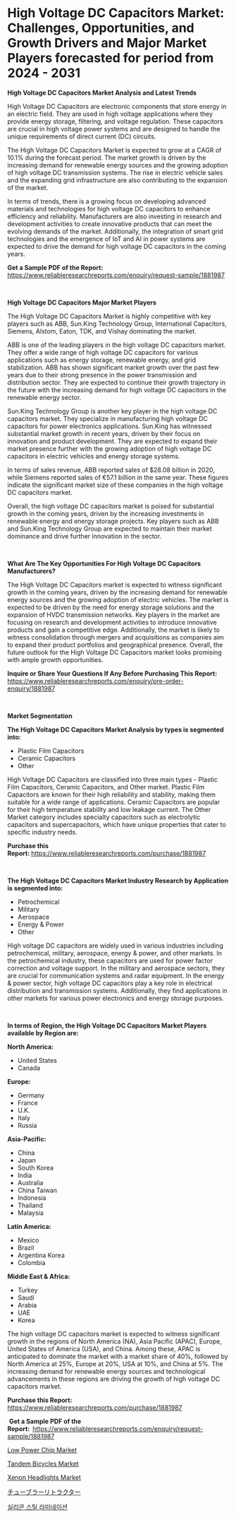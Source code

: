 <p><h1>High Voltage DC Capacitors Market: Challenges, Opportunities, and Growth Drivers and Major Market Players forecasted for period from 2024 - 2031</h1></p><p><strong>High Voltage DC Capacitors Market Analysis and Latest Trends</strong></p>
<p><p>High Voltage DC Capacitors are electronic components that store energy in an electric field. They are used in high voltage applications where they provide energy storage, filtering, and voltage regulation. These capacitors are crucial in high voltage power systems and are designed to handle the unique requirements of direct current (DC) circuits.</p><p>The High Voltage DC Capacitors Market is expected to grow at a CAGR of 10.1% during the forecast period. The market growth is driven by the increasing demand for renewable energy sources and the growing adoption of high voltage DC transmission systems. The rise in electric vehicle sales and the expanding grid infrastructure are also contributing to the expansion of the market.</p><p>In terms of trends, there is a growing focus on developing advanced materials and technologies for high voltage DC capacitors to enhance efficiency and reliability. Manufacturers are also investing in research and development activities to create innovative products that can meet the evolving demands of the market. Additionally, the integration of smart grid technologies and the emergence of IoT and AI in power systems are expected to drive the demand for high voltage DC capacitors in the coming years.</p></p>
<p><strong>Get a Sample PDF of the Report:&nbsp;</strong> <a href="https://www.reliableresearchreports.com/enquiry/request-sample/1881987">https://www.reliableresearchreports.com/enquiry/request-sample/1881987</a></p>
<p>&nbsp;</p>
<p><strong>High Voltage DC Capacitors Major Market Players</strong></p>
<p><p>The High Voltage DC Capacitors Market is highly competitive with key players such as ABB, Sun.King Technology Group, International Capacitors, Siemens, Alstom, Eaton, TDK, and Vishay dominating the market. </p><p>ABB is one of the leading players in the high voltage DC capacitors market. They offer a wide range of high voltage DC capacitors for various applications such as energy storage, renewable energy, and grid stabilization. ABB has shown significant market growth over the past few years due to their strong presence in the power transmission and distribution sector. They are expected to continue their growth trajectory in the future with the increasing demand for high voltage DC capacitors in the renewable energy sector.</p><p>Sun.King Technology Group is another key player in the high voltage DC capacitors market. They specialize in manufacturing high voltage DC capacitors for power electronics applications. Sun.King has witnessed substantial market growth in recent years, driven by their focus on innovation and product development. They are expected to expand their market presence further with the growing adoption of high voltage DC capacitors in electric vehicles and energy storage systems.</p><p>In terms of sales revenue, ABB reported sales of $28.08 billion in 2020, while Siemens reported sales of €57.1 billion in the same year. These figures indicate the significant market size of these companies in the high voltage DC capacitors market.</p><p>Overall, the high voltage DC capacitors market is poised for substantial growth in the coming years, driven by the increasing investments in renewable energy and energy storage projects. Key players such as ABB and Sun.King Technology Group are expected to maintain their market dominance and drive further innovation in the sector.</p></p>
<p>&nbsp;</p>
<p><strong>What Are The Key Opportunities For High Voltage DC Capacitors Manufacturers?</strong></p>
<p><p>The High Voltage DC Capacitors market is expected to witness significant growth in the coming years, driven by the increasing demand for renewable energy sources and the growing adoption of electric vehicles. The market is expected to be driven by the need for energy storage solutions and the expansion of HVDC transmission networks. Key players in the market are focusing on research and development activities to introduce innovative products and gain a competitive edge. Additionally, the market is likely to witness consolidation through mergers and acquisitions as companies aim to expand their product portfolios and geographical presence. Overall, the future outlook for the High Voltage DC Capacitors market looks promising with ample growth opportunities.</p></p>
<p><strong>Inquire or Share Your Questions If Any Before Purchasing This Report:</strong> <a href="https://www.reliableresearchreports.com/enquiry/pre-order-enquiry/1881987">https://www.reliableresearchreports.com/enquiry/pre-order-enquiry/1881987</a></p>
<p>&nbsp;</p>
<p><strong>Market Segmentation</strong></p>
<p><strong>The High Voltage DC Capacitors Market Analysis by types is segmented into:</strong></p>
<p><ul><li>Plastic Film Capacitors</li><li>Ceramic Capacitors</li><li>Other</li></ul></p>
<p><p>High Voltage DC Capacitors are classified into three main types - Plastic Film Capacitors, Ceramic Capacitors, and Other market. Plastic Film Capacitors are known for their high reliability and stability, making them suitable for a wide range of applications. Ceramic Capacitors are popular for their high temperature stability and low leakage current. The Other Market category includes specialty capacitors such as electrolytic capacitors and supercapacitors, which have unique properties that cater to specific industry needs.</p></p>
<p><strong>Purchase this Report:&nbsp;</strong><a href="https://www.reliableresearchreports.com/purchase/1881987">https://www.reliableresearchreports.com/purchase/1881987</a></p>
<p>&nbsp;</p>
<p><strong>The High Voltage DC Capacitors Market Industry Research by Application is segmented into:</strong></p>
<p><ul><li>Petrochemical</li><li>Military</li><li>Aerospace</li><li>Energy & Power</li><li>Other</li></ul></p>
<p><p>High voltage DC capacitors are widely used in various industries including petrochemical, military, aerospace, energy & power, and other markets. In the petrochemical industry, these capacitors are used for power factor correction and voltage support. In the military and aerospace sectors, they are crucial for communication systems and radar equipment. In the energy & power sector, high voltage DC capacitors play a key role in electrical distribution and transmission systems. Additionally, they find applications in other markets for various power electronics and energy storage purposes.</p></p>
<p>&nbsp;</p>
<p><strong>In terms of Region, the High Voltage DC Capacitors Market Players available by Region are:</strong></p>
<p>
    <p> <strong> North America: </strong>
        <ul>
            <li>United States</li>
            <li>Canada</li>
        </ul>
        </p> 
    <p> <strong> Europe: </strong>
        <ul>
            <li>Germany</li>
            <li>France</li>
            <li>U.K.</li>
            <li>Italy</li>
            <li>Russia</li>
        </ul>
        </p> 
    <p> <strong> Asia-Pacific: </strong>
        <ul>
            <li>China</li>
            <li>Japan</li>
            <li>South Korea</li>
            <li>India</li>
            <li>Australia</li>
            <li>China Taiwan</li>
            <li>Indonesia</li>
            <li>Thailand</li>
            <li>Malaysia</li>
        </ul>
        </p> 
    <p> <strong> Latin America: </strong>
        <ul>
            <li>Mexico</li>
            <li>Brazil</li>
            <li>Argentina Korea</li>
            <li>Colombia</li>
        </ul>
        </p> 
    <p> <strong> Middle East & Africa: </strong>
        <ul>
            <li>Turkey</li>
            <li>Saudi</li>
            <li>Arabia</li>
            <li>UAE</li>
            <li>Korea</li>
        </ul>
    </p>
    </p>
<p><p>The high voltage DC capacitors market is expected to witness significant growth in the regions of North America (NA), Asia Pacific (APAC), Europe, United States of America (USA), and China. Among these, APAC is anticipated to dominate the market with a market share of 40%, followed by North America at 25%, Europe at 20%, USA at 10%, and China at 5%. The increasing demand for renewable energy sources and technological advancements in these regions are driving the growth of high voltage DC capacitors market.</p></p>
<p><strong>Purchase this Report: </strong><a href="https://www.reliableresearchreports.com/purchase/1881987">https://www.reliableresearchreports.com/purchase/1881987</a></p>
<p>&nbsp;<strong>Get a Sample PDF of the Report:&nbsp;&nbsp;</strong><a href="https://www.reliableresearchreports.com/enquiry/request-sample/1881987">https://www.reliableresearchreports.com/enquiry/request-sample/1881987</a></p>
<p><strong></strong></p>
<p><p><a href="https://github.com/Sarissaschmalingtr6fz2739/Market-Research-Report-List-1/blob/main/low-power-chip-market.md">Low Power Chip Market</a></p><p><a href="https://issuu.com/reportprime-2/docs/tandem-bicycles-market-size-2030.pptx">Tandem Bicycles Market</a></p><p><a href="https://issuu.com/reportprime-2/docs/xenon-headlights-market-size-2030.pptx">Xenon Headlights Market</a></p><p><a href="https://github.com/oafhukehf4709715/Market-Research-Report-List-1/blob/main/951066711900.md">チューブラーリトラクター</a></p><p><a href="https://medium.com/@gummibear5656757/%EC%8B%A4%EB%A6%AC%EC%BD%98%EA%B0%95-%ED%8C%90%EC%9E%AC-%EC%8B%9C%EC%9E%A5-%EC%A7%80%ED%91%9C-%ED%95%B4%EC%84%9D-%EC%8B%9C%EC%9E%A5-%EC%A0%90%EC%9C%A0%EC%9C%A8-%ED%8A%B8%EB%A0%8C%EB%93%9C-%EC%84%B1%EC%9E%A5-%ED%8C%A8%ED%84%B4-4c5ab66c5df6">실리콘 스틸 라미네이션</a></p></p>
